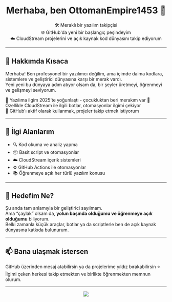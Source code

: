 <h1 align="center">Merhaba, ben OttomanEmpire1453 👋</h1>

<p align="center">
  🛠️ Meraklı bir yazılım takipçisi <br>
  🌐 GitHub'da yeni bir başlangıç peşindeyim <br>
  ☁️ CloudStream projelerini ve açık kaynak kod dünyasını takip ediyorum <br>
</p>

---

## 🚀 Hakkımda Kısaca

Merhaba! Ben profesyonel bir yazılımcı değilim, ama içimde daima kodlara, sistemlere ve geliştirici dünyasına karşı bir merak vardı.  
Yeni yeni bu dünyaya adım atıyor olsam da, bir şeyler üretmeyi, öğrenmeyi ve gelişmeyi seviyorum.

🔸 Yazılıma ilgim 2025’te yoğunlaştı - çocukluktan beri merakım var
🔸 Özellikle CloudStream ile ilgili botlar, otomasyonlar ilgimi çekiyor  
🔸 GitHub'ı aktif olarak kullanmak, projeler takip etmek istiyorum  

---

## 🎯 İlgi Alanlarım

- 🔍 Kod okuma ve analiz yapma
- 📦 Basit script ve otomasyonlar
- ☁️ CloudStream içerik sistemleri
- ⚙️ GitHub Actions ile otomasyonlar
- 📚 Öğrenmeye açık her türlü yazılım konusu

---

## 🧭 Hedefim Ne?

Şu anda tam anlamıyla bir geliştirici sayılmam.  
Ama “çaylak” olsam da, **yolun başında olduğumu ve öğrenmeye açık olduğumu** biliyorum.  
Belki zamanla küçük araçlar, botlar ya da scriptlerle ben de açık kaynak dünyasına katkıda bulunurum.

---

## 📫 Bana ulaşmak istersen

GitHub üzerinden mesaj atabilirsin ya da projelerime yıldız bırakabilirsin ⭐  
İlgimi çeken herkesi takip etmekten ve birlikte öğrenmekten memnun olurum.

---

<p align="center">
  <img src="https://github-readme-stats.vercel.app/api?username=OttomanEmpire1453&show_icons=true&theme=tokyonight" />
</p>

